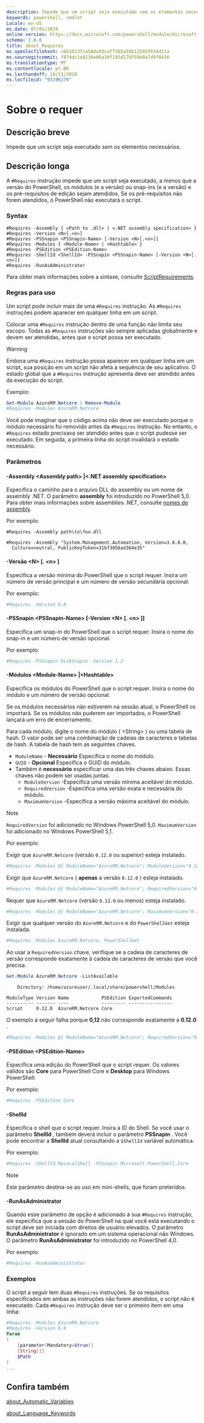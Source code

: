 ```yaml
---
description: Impede que um script seja executado sem os elementos necessários.
keywords: powershell, cmdlet
Locale: en-US
ms.date: 07/01/2019
online version: https://docs.microsoft.com/powershell/module/microsoft.powershell.core/about/about_requires?view=powershell-7&WT.mc_id=ps-gethelp
schema: 2.0.0
title: about_Requires
ms.openlocfilehash: c6b10137ca58da93caff365a50b125929fd4d11a
ms.sourcegitcommit: f874dc1d4236e06a3df195d179f59e0a7d9f8436
ms.translationtype: MT
ms.contentlocale: pt-BR
ms.lasthandoff: 10/13/2020
ms.locfileid: "93196270"
---
```

# <a name="about-requires"></a>Sobre o requer

## <a name="short-description"></a>Descrição breve
Impede que um script seja executado sem os elementos necessários.

## <a name="long-description"></a>Descrição longa

A `#Requires` instrução impede que um script seja executado, a menos que a versão do PowerShell, os módulos (e a versão) ou snap-ins (e a versão) e os pré-requisitos de edição sejam atendidos. Se os pré-requisitos não forem atendidos, o PowerShell não executará o script.

### <a name="syntax"></a>Syntax

```
#Requires -Assembly { <Path to .dll> | <.NET assembly specification> }
#Requires -Version <N>[.<n>]
#Requires -PSSnapin <PSSnapin-Name> [-Version <N>[.<n>]]
#Requires -Modules { <Module-Name> | <Hashtable> }
#Requires -PSEdition <PSEdition-Name>
#Requires -ShellId <ShellId> -PSSnapin <PSSnapin-Name> [-Version <N>[.<n>]]
#Requires -RunAsAdministrator
```

Para obter mais informações sobre a sintaxe, consulte [ScriptRequirements](/dotnet/api/system.management.automation.language.scriptrequirements).

### <a name="rules-for-use"></a>Regras para uso

Um script pode incluir mais de uma `#Requires` instrução. As `#Requires` instruções podem aparecer em qualquer linha em um script.

Colocar uma `#Requires` instrução dentro de uma função não limita seu escopo. Todas as `#Requires` instruções são sempre aplicadas globalmente e devem ser atendidas, antes que o script possa ser executado.

> [!WARNING]
> Embora uma `#Requires` instrução possa aparecer em qualquer linha em um script, sua posição em um script não afeta a sequência de seu aplicativo. O estado global que a `#Requires` instrução apresenta deve ser atendido antes da execução do script.

Exemplo:

```powershell
Get-Module AzureRM.Netcore | Remove-Module
#Requires -Modules AzureRM.Netcore
```

Você pode imaginar que o código acima não deve ser executado porque o módulo necessário foi removido antes da `#Requires` instrução. No entanto, o `#Requires` estado precisava ser atendido antes que o script pudesse ser executado. Em seguida, a primeira linha do script invalidará o estado necessário.

### <a name="parameters"></a>Parâmetros

#### <a name="-assembly-assembly-path--net-assembly-specification"></a>-Assembly \<Assembly path> |\<.NET assembly specification>

Especifica o caminho para o arquivo DLL do assembly ou um nome de assembly .NET. O parâmetro **assembly** foi introduzido no PowerShell 5,0. Para obter mais informações sobre assemblies .NET, consulte [nomes de assembly](/dotnet/standard/assembly/names).

Por exemplo:

```
#Requires -Assembly path\to\foo.dll
```

```
#Requires -Assembly "System.Management.Automation, Version=3.0.0.0,
  Culture=neutral, PublicKeyToken=31bf3856ad364e35"
```

#### <a name="-version-nn"></a>-Versão \<N\> [. \<n\> ]

Especifica a versão mínima do PowerShell que o script requer. Insira um número de versão principal e um número de versão secundária opcional.

Por exemplo:

```powershell
#Requires -Version 6.0
```

#### <a name="-pssnapin-pssnapin-name--version-nn"></a>-PSSnapin \<PSSnapin-Name\> [-Version \<N\> [. \<n\> ]]

Especifica um snap-in do PowerShell que o script requer. Insira o nome do snap-in e um número de versão opcional.

Por exemplo:

```powershell
#Requires -PSSnapin DiskSnapin -Version 1.2
```

#### <a name="-modules-module-name--hashtable"></a>-Módulos \<Module-Name\> |\<Hashtable\>

Especifica os módulos do PowerShell que o script requer. Insira o nome do módulo e um número de versão opcional.

Se os módulos necessários não estiverem na sessão atual, o PowerShell os importará.
Se os módulos não puderem ser importados, o PowerShell lançará um erro de encerramento.

Para cada módulo, digite o nome do módulo ( \<String\> ) ou uma tabela de hash. O valor pode ser uma combinação de cadeias de caracteres e tabelas de hash. A tabela de hash tem as seguintes chaves.

- `ModuleName` - **Necessário** Especifica o nome do módulo.
- `GUID` - **Opcional** Especifica o GUID do módulo.
- Também é **necessário** especificar uma das três chaves abaixo. Essas chaves não podem ser usadas juntas.
  - `ModuleVersion` -Especifica uma versão mínima aceitável do módulo.
  - `RequiredVersion` -Especifica uma versão exata e necessária do módulo.
  - `MaximumVersion` -Especifica a versão máxima aceitável do módulo.

> [!NOTE]
> `RequiredVersion` foi adicionado no Windows PowerShell 5,0.
> `MaximumVersion` foi adicionado no Windows PowerShell 5,1.

Por exemplo:

Exigir que `AzureRM.Netcore` (versão `0.12.0` ou superior) esteja instalado.

```powershell
#Requires -Modules @{ ModuleName="AzureRM.Netcore"; ModuleVersion="0.12.0" }
```

Exigir que `AzureRM.Netcore` ( **apenas** a versão `0.12.0` ) esteja instalado.

```powershell
#Requires -Modules @{ ModuleName="AzureRM.Netcore"; RequiredVersion="0.12.0" }
```

Requer que `AzureRM.Netcore` (versão `0.12.0` ou menos) esteja instalado.

```powershell
#Requires -Modules @{ ModuleName="AzureRM.Netcore"; MaximumVersion="0.12.0" }
```

Exigir que qualquer versão do `AzureRM.Netcore` e do `PowerShellGet` esteja instalada.

```powershell
#Requires -Modules AzureRM.Netcore, PowerShellGet
```

Ao usar a `RequiredVersion` chave, verifique se a cadeia de caracteres de versão corresponde exatamente à cadeia de caracteres de versão que você precisa.

```powershell
Get-Module AzureRM.Netcore -ListAvailable
```

```Output
    Directory: /home/azureuser/.local/share/powershell/Modules

ModuleType Version Name            PSEdition ExportedCommands
---------- ------- ----            --------- ----------------
Script     0.12.0  AzureRM.Netcore Core
```

O exemplo a seguir falha porque **0,12** não corresponde exatamente a **0.12.0** .

```powershell
#Requires -Modules @{ ModuleName="AzureRM.Netcore"; RequiredVersion="0.12" }
```

#### <a name="-psedition-psedition-name"></a>-PSEdition \<PSEdition-Name\>

Especifica uma edição do PowerShell que o script requer. Os valores válidos são **Core** para PowerShell Core e **Desktop** para Windows PowerShell.

Por exemplo:

```powershell
#Requires -PSEdition Core
```

#### <a name="-shellid"></a>-ShellId

Especifica o shell que o script requer. Insira a ID do Shell. Se você usar o parâmetro **ShellId** , também deverá incluir o parâmetro **PSSnapin** .
Você pode encontrar a **ShellId** atual consultando a `$ShellId` variável automática.

Por exemplo:

```powershell
#Requires -ShellId MyLocalShell -PSSnapin Microsoft.PowerShell.Core
```

> [!NOTE]
> Este parâmetro destina-se ao uso em mini-shells, que foram preteridos.

#### <a name="-runasadministrator"></a>-RunAsAdministrator

Quando esse parâmetro de opção é adicionado à sua `#Requires` instrução, ele especifica que a sessão do PowerShell na qual você está executando o script deve ser iniciada com direitos de usuário elevados. O parâmetro **RunAsAdministrator** é ignorado em um sistema operacional não Windows. O parâmetro **RunAsAdministrator** foi introduzido no PowerShell 4,0.

Por exemplo:

```powershell
#Requires -RunAsAdministrator
```

### <a name="examples"></a>Exemplos

O script a seguir tem duas `#Requires` instruções. Se os requisitos especificados em ambas as instruções não forem atendidos, o script não é executado. Cada `#Requires` instrução deve ser o primeiro item em uma linha:

```powershell
#Requires -Modules AzureRM.Netcore
#Requires -Version 6.0
Param
(
    [parameter(Mandatory=$true)]
    [String[]]
    $Path
)
...
```

## <a name="see-also"></a>Confira também

[about_Automatic_Variables](about_Automatic_Variables.md)

[about_Language_Keywords](about_Language_Keywords.md)
